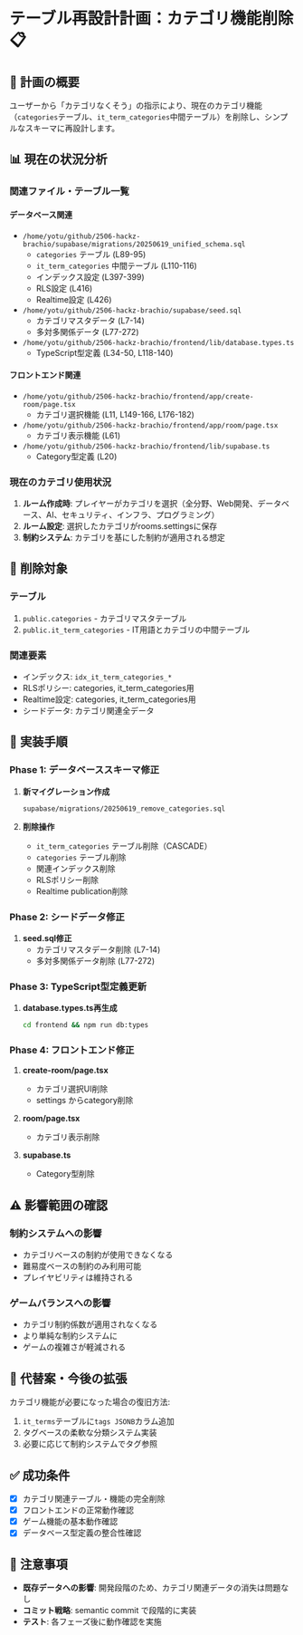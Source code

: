 # テーブル再設計計画：カテゴリ機能削除 📋

## 🎯 計画の概要

ユーザーから「カテゴリなくそう」の指示により、現在のカテゴリ機能（`categories`テーブル、`it_term_categories`中間テーブル）を削除し、シンプルなスキーマに再設計します。

## 📊 現在の状況分析

### 関連ファイル・テーブル一覧

#### データベース関連
- `/home/yotu/github/2506-hackz-brachio/supabase/migrations/20250619_unified_schema.sql`
  - `categories` テーブル (L89-95)
  - `it_term_categories` 中間テーブル (L110-116) 
  - インデックス設定 (L397-399)
  - RLS設定 (L416)
  - Realtime設定 (L426)
- `/home/yotu/github/2506-hackz-brachio/supabase/seed.sql`
  - カテゴリマスタデータ (L7-14)
  - 多対多関係データ (L77-272)
- `/home/yotu/github/2506-hackz-brachio/frontend/lib/database.types.ts`
  - TypeScript型定義 (L34-50, L118-140)

#### フロントエンド関連
- `/home/yotu/github/2506-hackz-brachio/frontend/app/create-room/page.tsx`
  - カテゴリ選択機能 (L11, L149-166, L176-182)
- `/home/yotu/github/2506-hackz-brachio/frontend/app/room/page.tsx`
  - カテゴリ表示機能 (L61)
- `/home/yotu/github/2506-hackz-brachio/frontend/lib/supabase.ts`
  - Category型定義 (L20)

### 現在のカテゴリ使用状況
1. **ルーム作成時**: プレイヤーがカテゴリを選択（全分野、Web開発、データベース、AI、セキュリティ、インフラ、プログラミング）
2. **ルーム設定**: 選択したカテゴリがrooms.settingsに保存
3. **制約システム**: カテゴリを基にした制約が適用される想定

## 🎯 削除対象

### テーブル
1. `public.categories` - カテゴリマスタテーブル
2. `public.it_term_categories` - IT用語とカテゴリの中間テーブル

### 関連要素
- インデックス: `idx_it_term_categories_*`
- RLSポリシー: categories, it_term_categories用
- Realtime設定: categories, it_term_categories用
- シードデータ: カテゴリ関連全データ

## 📝 実装手順

### Phase 1: データベーススキーマ修正
1. **新マイグレーション作成**
   ```
   supabase/migrations/20250619_remove_categories.sql
   ```

2. **削除操作**
   - `it_term_categories` テーブル削除（CASCADE）
   - `categories` テーブル削除
   - 関連インデックス削除
   - RLSポリシー削除
   - Realtime publication削除

### Phase 2: シードデータ修正
1. **seed.sql修正**
   - カテゴリマスタデータ削除 (L7-14)
   - 多対多関係データ削除 (L77-272)

### Phase 3: TypeScript型定義更新
1. **database.types.ts再生成**
   ```bash
   cd frontend && npm run db:types
   ```

### Phase 4: フロントエンド修正
1. **create-room/page.tsx**
   - カテゴリ選択UI削除
   - settings からcategory削除

2. **room/page.tsx**
   - カテゴリ表示削除

3. **supabase.ts**
   - Category型削除

## ⚠️ 影響範囲の確認

### 制約システムへの影響
- カテゴリベースの制約が使用できなくなる
- 難易度ベースの制約のみ利用可能
- プレイヤビリティは維持される

### ゲームバランスへの影響
- カテゴリ制約係数が適用されなくなる
- より単純な制約システムに
- ゲームの複雑さが軽減される

## 🔄 代替案・今後の拡張

カテゴリ機能が必要になった場合の復旧方法:
1. `it_terms`テーブルに`tags JSONB`カラム追加
2. タグベースの柔軟な分類システム実装
3. 必要に応じて制約システムでタグ参照

## ✅ 成功条件

- [x] カテゴリ関連テーブル・機能の完全削除
- [x] フロントエンドの正常動作確認
- [x] ゲーム機能の基本動作確認
- [x] データベース型定義の整合性確認

## 🚨 注意事項

- **既存データへの影響**: 開発段階のため、カテゴリ関連データの消失は問題なし
- **コミット戦略**: semantic commit で段階的に実装
- **テスト**: 各フェーズ後に動作確認を実施
